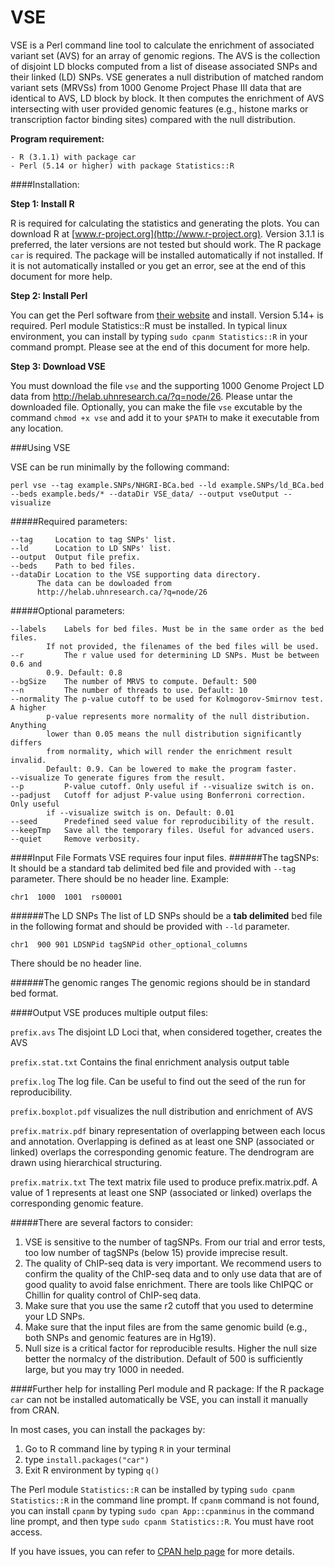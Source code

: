 # VSE
VSE is a Perl command line tool to calculate the enrichment of associated variant set (AVS) for an array of genomic regions. The AVS is the collection of disjoint LD blocks computed from a list of disease associated SNPs and their linked (LD) SNPs. VSE generates a null distribution of matched random variant sets (MRVSs) from 1000 Genome Project Phase III data that are identical to AVS, LD block by block. It then computes the enrichment of AVS intersecting with user provided genomic features (e.g., histone marks or transcription factor binding sites) compared with the null distribution.

**Program requirement:**
```
- R (3.1.1) with package car
- Perl (5.14 or higher) with package Statistics::R
```

####Installation:

**Step 1: Install R**

R is required for calculating the statistics and generating the plots. You can download R at [www.r-project.org](http://www.r-project.org). Version 3.1.1 is preferred, the later versions are not tested but should work. The R package ```car``` is required. The package will be installed automatically if not installed. If it is not automatically installed or you get an error, see at the end of this document for more help.

**Step 2: Install Perl**

You can get the Perl software from [their website](https://www.perl.org/get.html) and install. Version 5.14+ is required. Perl module Statistics::R must be installed. In typical linux environment, you can install by typing ```sudo cpanm Statistics::R``` in your command prompt. Please see at the end of this document for more help.

**Step 3: Download VSE**

You must download the file ``vse`` and the supporting 1000 Genome Project LD data from http://helab.uhnresearch.ca/?q=node/26. Please untar the downloaded file. Optionally, you can make the file ```vse``` excutable by the command ```chmod +x vse``` and add it to your ```$PATH``` to make it executable from any location.


###Using VSE

VSE can be run minimally by the following command:

```
perl vse --tag example.SNPs/NHGRI-BCa.bed --ld example.SNPs/ld_BCa.bed --beds example.beds/* --dataDir VSE_data/ --output vseOutput --visualize
```

#####Required parameters:
```
--tag	  Location to tag SNPs' list. 
--ld  	  Location to LD SNPs' list.
--output  Output file prefix.
--beds    Path to bed files.
--dataDir Location to the VSE supporting data directory. 
	  The data can be dowloaded from 
	  http://helab.uhnresearch.ca/?q=node/26
```

#####Optional parameters:
```
--labels    Labels for bed files. Must be in the same order as the bed files. 
	    If not provided, the filenames of the bed files will be used.
--r 	    The r value used for determining LD SNPs. Must be between 0.6 and 
	    0.9. Default: 0.8
--bgSize    The number of MRVS to compute. Default: 500
--n 	    The number of threads to use. Default: 10
--normality The p-value cutoff to be used for Kolmogorov-Smirnov test. A higher 
	    p-value represents more normality of the null distribution. Anything 
	    lower than 0.05 means the null distribution significantly differs 
	    from normality, which will render the enrichment result invalid. 
	    Default: 0.9. Can be lowered to make the program faster.
--visualize To generate figures from the result.
--p 	    P-value cutoff. Only useful if --visualize switch is on.
--padjust   Cutoff for adjust P-value using Bonferroni correction. Only useful 
	    if --visualize switch is on. Default: 0.01
--seed 	    Predefined seed value for reproducibility of the result.
--keepTmp   Save all the temporary files. Useful for advanced users.
--quiet     Remove verbosity.
```

####Input File Formats
VSE requires four input files.
######The tagSNPs:
It should be a standard tab delimited bed file and provided with ```--tag``` parameter. There should be no header line.
Example:
```
chr1  1000  1001  rs00001
```
######The LD SNPs
The list of LD SNPs should be a **tab delimited** bed file in the following format and should be provided with ```--ld``` parameter. 
```
chr1  900 901 LDSNPid tagSNPid other_optional_columns
```
There should be no header line.

######The genomic ranges
The genomic regions should be in standard bed format.

####Output
VSE produces multiple output files:

```prefix.avs``` The disjoint LD Loci that, when considered together, creates the AVS

```prefix.stat.txt``` Contains the final enrichment analysis output table

```prefix.log``` The log file. Can be useful to find out the seed of the run for reproducibility.

```prefix.boxplot.pdf``` visualizes the null distribution and enrichment of AVS

```prefix.matrix.pdf``` binary representation of overlapping between each locus and annotation. Overlapping is defined as at least one SNP (associated or linked) overlaps the corresponding genomic feature. The dendrogram are drawn using hierarchical structuring.

```prefix.matrix.txt``` The text matrix file used to produce prefix.matrix.pdf. A value of 1 represents at least one SNP (associated or linked) overlaps the corresponding genomic feature.

#####There are several factors to consider:
1. VSE is sensitive to the number of tagSNPs. From our trial and error tests, too low number of tagSNPs (below 15) provide imprecise result.
2. The quality of ChIP-seq data is very important. We recommend users to confirm the quality of the ChIP-seq data and to only use data that are of good quality to avoid false enrichment. There are tools like ChIPQC or Chillin for quality control of ChIP-seq data.
3. Make sure that you use the same r2 cutoff that you used to determine your LD SNPs.
4. Make sure that the input files are from the same genomic build (e.g., both SNPs and genomic features are in Hg19).
4. Null size is a critical factor for reproducible results. Higher the null size better the normalcy of the distribution. Default of 500 is sufficiently large, but you may try 1000 in needed.

####Further help for installing Perl module and R package:
If the R package ```car``` can not be installed automatically be VSE, you can install it manually from CRAN.

In most cases, you can install the packages by:

1. Go to R command line by typing ```R``` in your terminal
2. type ```install.packages("car")```
3. Exit R environment by typing ```q()```

The Perl module ```Statistics::R``` can be installed by typing ```sudo cpanm Statistics::R``` in the command line prompt. If ```cpanm``` command is not found, you can install ```cpanm``` by typing ```sudo cpan App::cpanminus``` in the command line prompt, and then type ```sudo cpanm Statistics::R```. You must have root access.

If you have issues, you can refer to [CPAN help page](http://www.cpan.org/modules/INSTALL.html) for more details.

